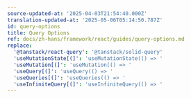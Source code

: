 ```yaml
---
source-updated-at: '2025-04-03T21:54:40.000Z'
translation-updated-at: '2025-05-06T05:14:50.787Z'
id: query-options
title: Query Options
ref: docs/zh-hans/framework/react/guides/query-options.md
replace:
  '@tanstack/react-query': '@tanstack/solid-query'
  'useMutationState[(]': 'useMutationState(() => '
  'useMutation[(]': 'useMutation(() => '
  'useQuery[(]': 'useQuery(() => '
  'useQueries[(]': 'useQueries(() => '
  'useInfiniteQuery[(]': 'useInfiniteQuery(() => '
---
```

